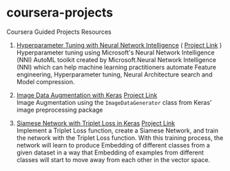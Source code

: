 # coursera-projects
Coursera Guided Projects Resources

1) [Hyperparameter Tuning with Neural Network Intelligence](https://github.com/rajithst/coursera-projects/tree/master/Hyperparameter%20Tuning%20with%20Neural%20Network%20Intelligence) ( [Project Link](https://www.coursera.org/projects/hyperparameter-tuning) )<br>
   Hyperparameter tuning using Microsoft's Neural Network Intelligence (NNI) AutoML toolkit created by Microsoft.Neural Network Intelligence (NNI) which can help machine learning practitioners automate Feature engineering, Hyperparameter tuning, Neural Architecture search and Model compression. 

2. [Image Data Augmentation with Keras](https://github.com/rajithst/coursera-projects/tree/master/Image%20Data%20Augmentation%20with%20Keras)
   [Project Link](https://www.coursera.org/projects/data-augmentation-keras) <br>
   Image Augmentation using the `ImageDataGenerator` class from Keras’ image preprocessing package
   
3. [Siamese Network with Triplet Loss in Keras](https://github.com/rajithst/coursera-projects/tree/master/Siamese%20Network%20with%20Triplet%20Loss%20in%20Keras)
   [Project Link](https://www.coursera.org/projects/siamese-network-triplet-loss-keras) <br> 
   Implement a Triplet Loss function, create a Siamese Network, and train the network with the Triplet Loss function. With this training process, the network will      learn to produce Embedding of different classes from a given dataset in a way that Embedding of examples from different classes will start to move away from each    other in the vector space.
